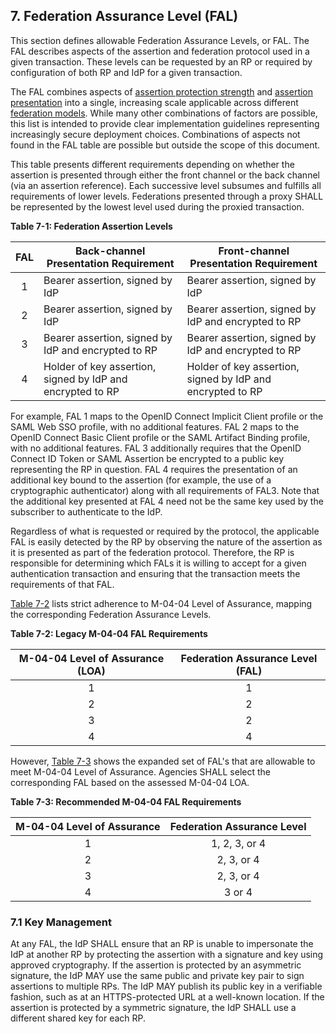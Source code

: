 <a name="fal"></a>

## 7. Federation Assurance Level (FAL)

This section defines allowable Federation Assurance Levels, or FAL. The FAL describes aspects of the assertion and federation protocol used in a given transaction. These levels can be requested by an RP or required by configuration of both RP and IdP for a given transaction. 

The FAL combines aspects of [assertion protection strength](#sec5) and [assertion presentation](#sec6) into a single, increasing scale applicable across different [federation models](#sec4). While many other combinations of factors are possible, this list is intended to provide clear implementation guidelines representing increasingly secure deployment choices. Combinations of aspects not found in the FAL table are possible but outside the scope of this document.

This table presents different requirements depending on whether the assertion is presented through either the front channel or the back channel (via an assertion reference). Each successive level subsumes and fulfills all requirements of lower levels. Federations presented through a proxy SHALL be represented by the lowest level used during the proxied transaction.

<a name="63cSec7-Table1"></a>

<div class="text-center" markdown="1">


**Table 7-1: Federation Assertion Levels**

</div>

|FAL|Back-channel Presentation Requirement|Front-channel Presentation Requirement|
|:--:|----|----|
|1|Bearer assertion, signed by IdP|Bearer assertion, signed by IdP|
|2|Bearer assertion, signed by IdP|Bearer assertion, signed by IdP and encrypted to RP|
|3|Bearer assertion, signed by IdP and encrypted to RP|Bearer assertion, signed by IdP and encrypted to RP|
|4|Holder of key assertion, signed by IdP and encrypted to RP|Holder of key assertion, signed by IdP and encrypted to RP|

For example, FAL 1 maps to the OpenID Connect Implicit Client profile or the SAML Web SSO profile, with no additional features. FAL 2 maps to the OpenID Connect Basic Client profile or the SAML Artifact Binding profile, with no additional features. FAL 3 additionally requires that the OpenID Connect ID Token or SAML Assertion be encrypted to a public key representing the RP in question. FAL 4 requires the presentation of an additional key bound to the assertion (for example, the use of a cryptographic authenticator) along with all requirements of FAL3. Note that the additional key presented at FAL 4 need not be the same key used by the subscriber to authenticate to the IdP.

Regardless of what is requested or required by the protocol, the applicable FAL is easily detected by the RP by observing the nature of the assertion as it is presented as part of the federation protocol. Therefore, the RP is responsible for determining which FALs it is willing to accept for a given authentication transaction and ensuring that the transaction meets the requirements of that FAL.


[Table 7-2](#63cSec7-Table2) lists strict adherence to M-04-04 Level of Assurance, mapping the corresponding Federation Assurance Levels.

<a name="63cSec7-Table2"></a>

<div class="text-center" markdown="1">

**Table 7-2: Legacy M-04-04 FAL Requirements**

</div>


| M-04-04 Level of Assurance (LOA) |  Federation Assurance Level (FAL)
|:------------------:|:-----------------------------:
| 1 | 1
| 2 | 2
| 3 | 2
| 4 | 4

However, [Table 7-3](#63cSec7-Table3) shows the expanded set of FAL's that are allowable to meet M-04-04 Level of Assurance. Agencies SHALL select the corresponding FAL based on the assessed M-04-04 LOA.

<a name="63cSec7-Table3"></a>

<div class="text-center" markdown="1">

**Table 7-3: Recommended M-04-04 FAL Requirements**

</div>

| M-04-04 Level of Assurance | Federation Assurance Level
|:------------------:|:-----------------------------:
| 1 | 1, 2, 3, or 4 
| 2 | 2, 3, or 4
| 3 | 2, 3, or 4
| 4 | 3 or 4

### 7.1 Key Management

At any FAL, the IdP SHALL ensure that an RP is unable to impersonate the IdP at another RP by protecting the assertion with a signature and key using approved cryptography. If the assertion is protected by an asymmetric signature, the IdP MAY use the same public and private key pair to sign assertions to multiple RPs. The IdP MAY publish its public key in a verifiable fashion, such as at an HTTPS-protected URL at a well-known location. If the assertion is protected by a symmetric signature, the IdP SHALL use a different shared key for each RP.